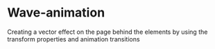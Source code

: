 # Wave-animation
Creating a vector effect on the page behind the elements by using the transform properties and animation transitions
